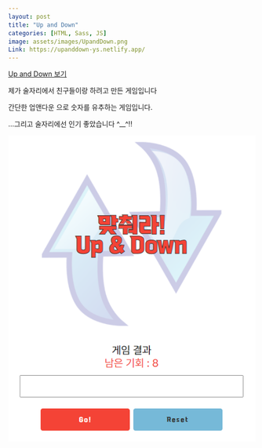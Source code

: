 ```yaml
---
layout: post
title: "Up and Down"
categories: [HTML, Sass, JS]
image: assets/images/UpandDown.png
Link: https://upanddown-ys.netlify.app/
---
```



<a class="btn btn-purple mt-1" href="https://upanddown-ys.netlify.app/" target="_blank">Up and Down 보기</a>


<p class="text-dark text-left mt-3">제가 술자리에서 친구들이랑 하려고 만든 게임입니다</p>
<p class="text-dark text-left"> 간단한 업앤다운  으로 숫자를 유추하는 게임입니다. </p>
<p class="text-dark text-left">...그리고 술자리에선 인기 좋았습니다 ^__^!! </p>


<div class="row justify-content-center pt-5">
  <div class="col-10 pt-4">
      <img src="/assets/images/UpandDown.png">
    </div>
   
</div>
  
 